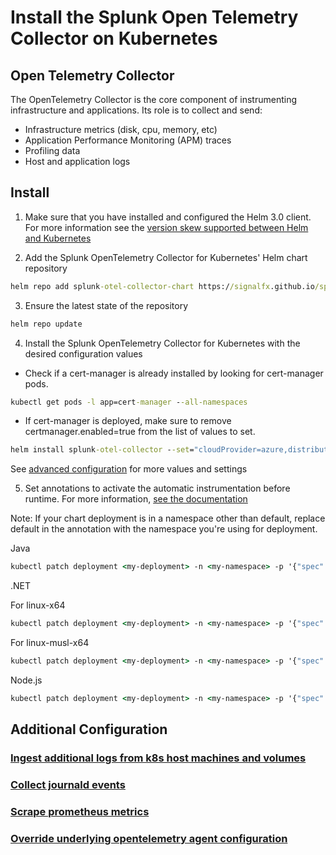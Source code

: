 # Install the Splunk Open Telemetry Collector on Kubernetes

## Open Telemetry Collector

The OpenTelemetry Collector is the core component of instrumenting infrastructure and applications. Its role is to
collect and send:

* Infrastructure metrics (disk, cpu, memory, etc)
* Application Performance Monitoring (APM) traces
* Profiling data
* Host and application logs


## Install
1. Make sure that you have installed and configured the Helm 3.0 client. For more information see the [version skew supported between Helm and Kubernetes](https://helm.sh/docs/topics/version_skew/)

2. Add the Splunk OpenTelemetry Collector for Kubernetes' Helm chart repository

```cmd
helm repo add splunk-otel-collector-chart https://signalfx.github.io/splunk-otel-collector-chart
```

3. Ensure the latest state of the repository

```cmd
helm repo update
```

4. Install the Splunk OpenTelemetry Collector for Kubernetes with the desired configuration values

- Check if a cert-manager is already installed by looking for cert-manager pods.
```cmd
kubectl get pods -l app=cert-manager --all-namespaces
```

- If cert-manager is deployed, make sure to remove certmanager.enabled=true from the list of values to set.
```cmd
helm install splunk-otel-collector --set="cloudProvider=azure,distribution=aks,splunkObservability.accessToken=$ACCESS_TOKEN,clusterName=my-kube-cluster,splunkObservability.realm=us0,gateway.enabled=false,splunkPlatform.endpoint=https://http-inputs-myorg.splunkcloud.com:443,splunkPlatform.token=$HEC_TOKEN,splunkObservability.profilingEnabled=true,environment=production,operator.enabled=true,certmanager.enabled=true,agent.discovery.enabled=false" splunk-otel-collector-chart/splunk-otel-collector
```

See [advanced configuration](https://github.com/signalfx/splunk-otel-collector-chart/blob/main/docs/advanced-configuration.md) for more values and settings

5. Set annotations to activate the automatic instrumentation before runtime. For more information, [see the documentation](https://docs.splunk.com/observability/en/gdi/opentelemetry/automatic-discovery/k8s/k8s-backend.html#set-annotations-to-instrument-applications)

Note: If your chart deployment is in a namespace other than default, replace default in the annotation with the namespace you're using for deployment.

Java
```cmd
kubectl patch deployment <my-deployment> -n <my-namespace> -p '{"spec":{"template":{"metadata":{"annotations":{"instrumentation.opentelemetry.io/inject-java":"default/splunk-otel-collector"}}}}}'
```

.NET 

For linux-x64
```cmd
kubectl patch deployment <my-deployment> -n <my-namespace> -p '{"spec":{"template":{"metadata":{"annotations":{"instrumentation.opentelemetry.io/inject-dotnet":"default/splunk-otel-collector","instrumentation.opentelemetry.io/otel-dotnet-auto-runtime":"linux-x64"}}}}}'
```

For linux-musl-x64
```cmd
kubectl patch deployment <my-deployment> -n <my-namespace> -p '{"spec":{"template":{"metadata":{"annotations":{"instrumentation.opentelemetry.io/inject-dotnet":"default/splunk-otel-collector","instrumentation.opentelemetry.io/otel-dotnet-auto-runtime":"linux-musl-x64"}}}}}'
```

Node.js
```cmd
kubectl patch deployment <my-deployment> -n <my-namespace> -p '{"spec":{"template":{"metadata":{"annotations":{"instrumentation.opentelemetry.io/inject-nodejs":"default/splunk-otel-collector"}}}}}'
```

## Additional Configuration

### [Ingest additional logs from k8s host machines and volumes](https://github.com/signalfx/splunk-otel-collector-chart/blob/main/docs/advanced-configuration.md#add-log-files-from-kubernetes-host-machinesvolumes)
### [Collect journald events](https://github.com/signalfx/splunk-otel-collector-chart/blob/main/docs/advanced-configuration.md#collect-journald-events)
### [Scrape prometheus metrics](https://github.com/signalfx/splunk-otel-collector-chart/blob/main/docs/advanced-configuration.md#additional-telemetry-sources)
### [Override underlying opentelemetry agent configuration](https://github.com/signalfx/splunk-otel-collector-chart/blob/main/docs/advanced-configuration.md#override-underlying-opentelemetry-agent-configuration)